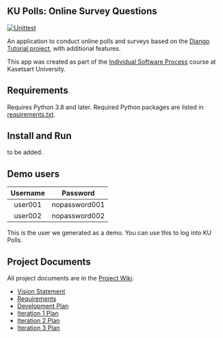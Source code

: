 ## KU Polls: Online Survey Questions 
[![Unittest](https://github.com/xNatthapol/ku-polls/actions/workflows/python-app.yml/badge.svg)](https://github.com/xNatthapol/ku-polls/actions/workflows/python-app.yml)

An application to conduct online polls and surveys based
on the [Django Tutorial project][django-tutorial], with
additional features.

This app was created as part of the [Individual Software Process](
https://cpske.github.io/ISP) course at Kasetsart University.


## Requirements

Requires Python 3.8 and later.  Required Python packages are listed in [requirements.txt](./requirements.txt). 


## Install and Run

to be added.

## Demo users

| Username  |    Password     |
|:---------:|:---------------:|
|  user001  |  nopassword001  |
|  user002  |  nopassword002  |

This is the user we generated as a demo. You can use this to log into KU Polls.

## Project Documents

All project documents are in the [Project Wiki](../../wiki/Home).

- [Vision Statement](../../wiki/Vision%20Statement)
- [Requirements](../../wiki/Requirements)
- [Development Plan](../../wiki/Development%20Plan)
- [Iteration 1 Plan](../../wiki/Iteration%201%20Plan)
- [Iteration 2 Plan](../../wiki/Iteration%202%20Plan)
- [Iteration 3 Plan](../../wiki/Iteration%203%20Plan)

[django-tutorial]: https://docs.djangoproject.com/en/4.2/intro/tutorial01/
